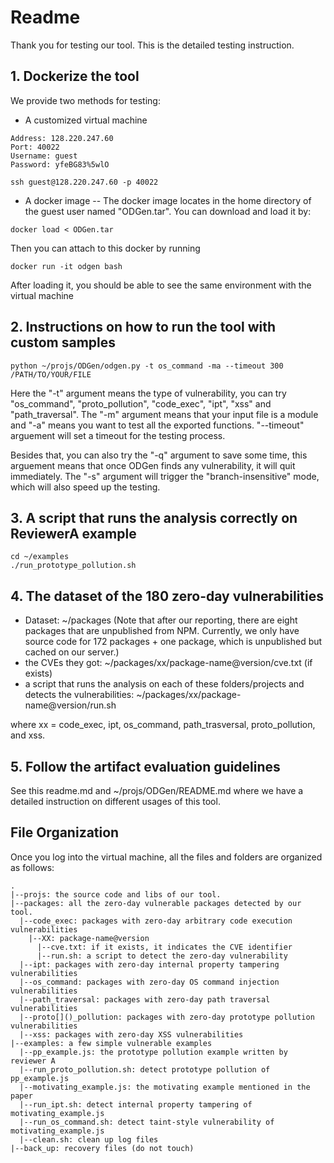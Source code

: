 # Readme
Thank you for testing our tool. This is the detailed testing instruction. 

## 1. Dockerize the tool 

We provide two methods for testing: 

- A customized virtual machine

```
Address: 128.220.247.60
Port: 40022
Username: guest
Password: yfeBG83%5wlO

ssh guest@128.220.247.60 -p 40022
```
- A docker image --
The docker image locates in the home directory of the guest user named "ODGen.tar". You can download and load it by:

```
docker load < ODGen.tar
```
Then you can attach to this docker by running

```
docker run -it odgen bash
```
After loading it, you should be able to see the same environment with the virtual machine
 


## 2. Instructions on how to run the tool with custom samples

```
python ~/projs/ODGen/odgen.py -t os_command -ma --timeout 300 /PATH/TO/YOUR/FILE
```
Here the "-t" argument means the type of vulnerability, you can try "os\_command", "proto\_pollution", "code\_exec", "ipt", "xss" and "path\_traversal". The "-m" argument means that your input file is a module and "-a" means you want to test all the exported functions. "--timeout" arguement will set a timeout for the testing process.

Besides that, you can also try the "-q" argument to save some time, this arguement means that once ODGen finds any vulnerability, it will quit immediately. The "-s" argument will trigger the "branch-insensitive" mode, which will also speed up the testing.

## 3. A script that runs the analysis correctly on ReviewerA example

```
cd ~/examples
./run_prototype_pollution.sh
```

## 4. The dataset of the 180 zero-day vulnerabilities

- Dataset: ~/packages
  (Note that after our reporting, there are eight packages that are unpublished from NPM.  Currently, we only have source code for 172 packages + one package, which is unpublished but cached on our server.)
- the CVEs they got: ~/packages/xx/package-name@version/cve.txt (if exists)
- a script that runs the analysis on each of these folders/projects and detects the vulnerabilities: ~/packages/xx/package-name@version/run.sh

where xx = code\_exec, ipt, os\_command, path\_trasversal,   proto\_pollution, and xss.


## 5. Follow the artifact evaluation guidelines

See this readme.md and ~/projs/ODGen/README.md where we have a detailed instruction on different usages of this tool. 

## File Organization

Once you log into the virtual machine, all the files and folders are organized as follows: 

```
.
|--projs: the source code and libs of our tool. 
|--packages: all the zero-day vulnerable packages detected by our tool.
  |--code_exec: packages with zero-day arbitrary code execution vulnerabilities 
    |--XX: package-name@version
      |--cve.txt: if it exists, it indicates the CVE identifier
      |--run.sh: a script to detect the zero-day vulnerability
  |--ipt: packages with zero-day internal property tampering vulnerabilities 
  |--os_command: packages with zero-day OS command injection vulnerabilities 
  |--path_traversal: packages with zero-day path traversal vulnerabilities
  |--proto[]()_pollution: packages with zero-day prototype pollution vulnerabilities
  |--xss: packages with zero-day XSS vulnerabilities
|--examples: a few simple vulnerable examples 
  |--pp_example.js: the prototype pollution example written by reviewer A
  |--run_proto_pollution.sh: detect prototype pollution of pp_example.js
  |--motivating_example.js: the motivating example mentioned in the paper
  |--run_ipt.sh: detect internal property tampering of motivating_example.js
  |--run_os_command.sh: detect taint-style vulnerability of motivating_example.js      
  |--clean.sh: clean up log files 
|--back_up: recovery files (do not touch)
```

